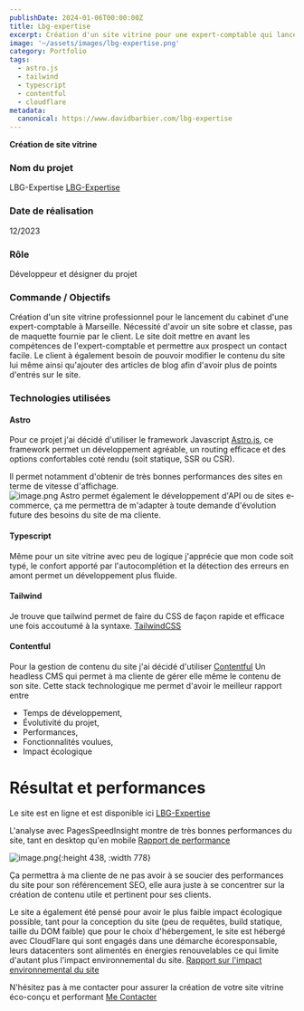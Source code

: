 ```yaml
---
publishDate: 2024-01-06T00:00:00Z
title: Lbg-expertise
excerpt: Création d'un site vitrine pour une expert-comptable qui lance son cabinet indépendant.
image: '~/assets/images/lbg-expertise.png'
category: Portfolio
tags:
  - astro.js
  - tailwind
  - typescript
  - contentful
  - cloudflare
metadata:
  canonical: https://www.davidbarbier.com/lbg-expertise
---
```


**Création de site vitrine** 

### Nom du projet
LBG-Expertise [LBG-Expertise](https://lbg-expertise.com)

### Date de réalisation
12/2023

### Rôle
Développeur et désigner du projet

### Commande / Objectifs
Création d'un site vitrine professionnel pour le lancement du cabinet d'une expert-comptable à Marseille. Nécessité d'avoir un site sobre et classe, pas de maquette fournie par le client. Le site doit mettre en avant les compétences de l'expert-comptable et permettre aux prospect un contact facile. Le client à également besoin de pouvoir modifier le contenu du site lui même ainsi qu'ajouter des articles de blog afin d'avoir plus de points d'entrés sur le site.

### Technologies utilisées

#### Astro
Pour ce projet j'ai décidé d'utiliser le framework Javascript [Astro.js](https://astro.build/), ce framework permet un développement agréable, un routing efficace et des options confortables coté rendu (soit statique, SSR ou CSR). 
  
  Il permet notamment d'obtenir de très bonnes performances des sites en terme de vitesse d'affichage.  
![image.png](../assets/image_1704179527714_0.png) Astro permet également le développement d'API ou de sites e-commerce, ça me permettra de m'adapter à toute demande d'évolution future des besoins du site de ma cliente.

#### Typescript
Même pour un site vitrine avec peu de logique j'apprécie que mon code soit typé, le confort apporté par l'autocomplétion et la détection des erreurs en amont permet un développement plus fluide.

#### Tailwind
Je trouve que tailwind permet de faire du CSS de façon rapide et efficace une fois accoutumé à la syntaxe. [TailwindCSS](https://tailwindcss.com/)

#### Contentful
Pour la gestion de contenu du site j'ai décidé d'utiliser [Contentful](https://www.contentful.com/) Un headless CMS qui permet à ma cliente de gérer elle même le contenu de son site.
Cette stack technologique me permet d'avoir le meilleur rapport entre
- Temps de développement,
- Évolutivité du projet,
- Performances,
- Fonctionnalités voulues,
- Impact écologique

# Résultat et performances

Le site est en ligne et est disponible ici [LBG-Expertise](https://lbg-expertise.com)

L'analyse avec PagesSpeedInsight montre de très bonnes performances du site, tant en desktop qu'en mobile [Rapport de performance](https://pagespeed.web.dev/analysis/https-www-lbg-expertise-com/bzpbpd8z16?form_factor=mobile)

![image.png](../assets/image_1704182707390_0.png){:height 438, :width 778}

Ça permettra à ma cliente de ne pas avoir à se soucier des performances du site pour son référencement SEO, elle aura juste à se concentrer sur la création de contenu utile et pertinent pour ses clients.

Le site a également été pensé pour avoir le plus faible impact écologique possible, tant pour la conception du site (peu de requêtes, build statique, taille du DOM faible) que pour le choix d'hébergement, le site est hébergé avec CloudFlare qui sont engagés dans une démarche écoresponsable, leurs datacenters sont alimentés en énergies renouvelables ce qui limite d'autant plus l'impact environnemental du site.
[Rapport sur l'impact environnemental du site](https://www.websitecarbon.com/website/lbg-expertise-com/)

N'hésitez pas à me contacter pour assurer la création de votre site vitrine éco-conçu et performant 
[Me Contacter](https://www.davidbarbier.com/contact)